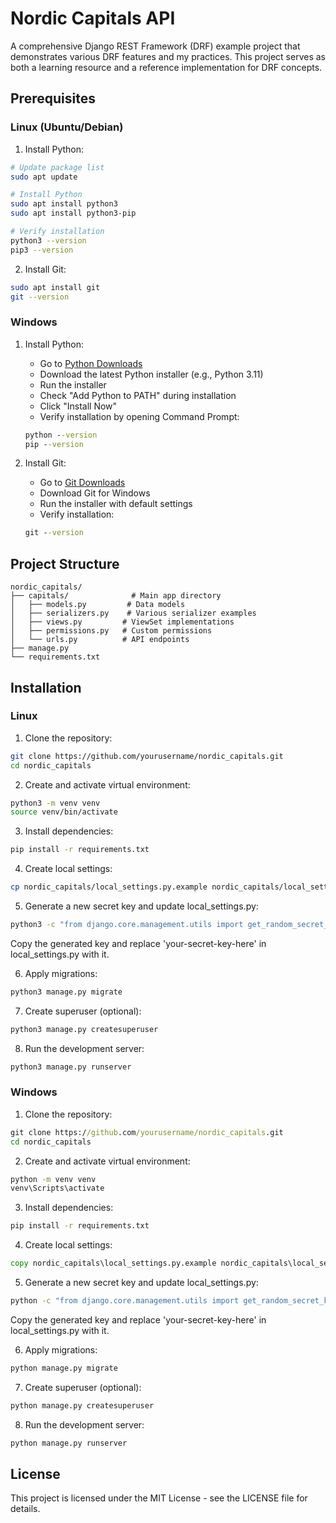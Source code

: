 # Nordic Capitals API

A comprehensive Django REST Framework (DRF) example project that demonstrates various DRF features and my practices. This project serves as both a learning resource and a reference implementation for DRF concepts.

## Prerequisites

### Linux (Ubuntu/Debian)

1. Install Python:
```bash
# Update package list
sudo apt update

# Install Python
sudo apt install python3
sudo apt install python3-pip

# Verify installation
python3 --version
pip3 --version
```

2. Install Git:
```bash
sudo apt install git
git --version
```

### Windows

1. Install Python:
   - Go to [Python Downloads](https://www.python.org/downloads/)
   - Download the latest Python installer (e.g., Python 3.11)
   - Run the installer
   - Check "Add Python to PATH" during installation
   - Click "Install Now"
   - Verify installation by opening Command Prompt:
   ```cmd
   python --version
   pip --version
   ```

2. Install Git:
   - Go to [Git Downloads](https://git-scm.com/downloads)
   - Download Git for Windows
   - Run the installer with default settings
   - Verify installation:
   ```cmd
   git --version
   ```

## Project Structure

```
nordic_capitals/
├── capitals/              # Main app directory
│   ├── models.py         # Data models
│   ├── serializers.py    # Various serializer examples
│   ├── views.py         # ViewSet implementations
│   ├── permissions.py   # Custom permissions
│   └── urls.py          # API endpoints
├── manage.py
└── requirements.txt
```

## Installation

### Linux

1. Clone the repository:
```bash
git clone https://github.com/yourusername/nordic_capitals.git
cd nordic_capitals
```

2. Create and activate virtual environment:
```bash
python3 -m venv venv
source venv/bin/activate
```

3. Install dependencies:
```bash
pip install -r requirements.txt
```

4. Create local settings:
```bash
cp nordic_capitals/local_settings.py.example nordic_capitals/local_settings.py
```

5. Generate a new secret key and update local_settings.py:
```bash
python3 -c "from django.core.management.utils import get_random_secret_key; print(get_random_secret_key())"
```
Copy the generated key and replace 'your-secret-key-here' in local_settings.py with it.

6. Apply migrations:
```bash
python3 manage.py migrate
```

7. Create superuser (optional):
```bash
python3 manage.py createsuperuser
```

8. Run the development server:
```bash
python3 manage.py runserver
```

### Windows

1. Clone the repository:
```cmd
git clone https://github.com/yourusername/nordic_capitals.git
cd nordic_capitals
```

2. Create and activate virtual environment:
```cmd
python -m venv venv
venv\Scripts\activate
```

3. Install dependencies:
```cmd
pip install -r requirements.txt
```

4. Create local settings:
```cmd
copy nordic_capitals\local_settings.py.example nordic_capitals\local_settings.py
```

5. Generate a new secret key and update local_settings.py:
```cmd
python -c "from django.core.management.utils import get_random_secret_key; print(get_random_secret_key())"
```
Copy the generated key and replace 'your-secret-key-here' in local_settings.py with it.

6. Apply migrations:
```cmd
python manage.py migrate
```

7. Create superuser (optional):
```cmd
python manage.py createsuperuser
```

8. Run the development server:
```cmd
python manage.py runserver
```

## License

This project is licensed under the MIT License - see the LICENSE file for details.

